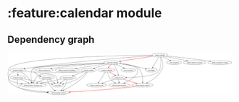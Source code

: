 # :feature:calendar module
## Dependency graph
![Dependency graph](../../docs/images/graphs/dep_graph_feature_calendar.svg)
